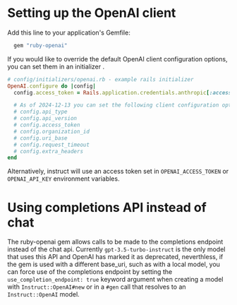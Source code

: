 # Setting up the OpenAI client

Add this line to your application's Gemfile:

```ruby
  gem "ruby-openai"
```

If you would like to override the default OpenAI client configuration
options, you can set them in an initializer .

```ruby
# config/initializers/openai.rb - example rails initializer
OpenAI.configure do |config|
  config.access_token = Rails.application.credentials.anthropic[:access_token]

  # As of 2024-12-13 you can set the following client configuration options:
  # config.api_type
  # config.api_version
  # config.access_token
  # config.organization_id
  # config.uri_base
  # config.request_timeout
  # config.extra_headers
end
```

Alternatively, instruct will use an access token set in `OPENAI_ACCESS_TOKEN` or
`OPENAI_API_KEY` environment variables.


# Using completions API instead of chat
The ruby-openai gem allows calls to be made to the completions endpoint instead
of the chat api. Currently `gpt-3.5-turbo-instruct` is the only model that uses
this API and OpenAI has marked it as deprecated, neverthless, if the gem is used
with a different base_uri, such as with a local model, you can force use of the
completions endpoint by setting the `use_completion_endpoint: true` keyword
argument when creating a model with `Instruct::OpenAI#new` or in a `#gen` call
that resolves to an `Instruct::OpenAI` model.
